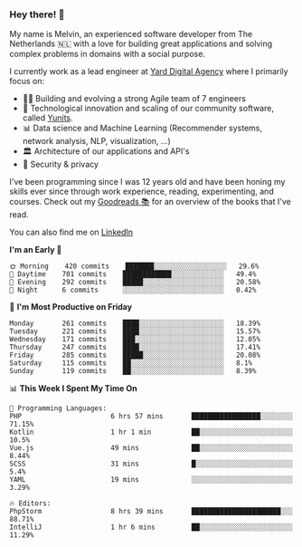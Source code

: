 ### Hey there! 👋

My name is Melvin, an experienced software developer from The Netherlands 🇳🇱 with a love for building great applications and solving complex problems in domains with a social purpose. 

I currently work as a lead engineer at [Yard Digital Agency](https://github.com/yardinternet) where I primarily focus on:

* 👏🏼 Building and evolving a strong Agile team of 7 engineers
* 🚀 Technological innovation and scaling of our community software, called [Yunits](https://www.yunits.com/).
* 📊 Data science and Machine Learning (Recommender systems, network analysis, NLP, visualization, ...)
* 🏛 Architecture of our applications and API's
* 🔐 Security & privacy

I've been programming since I was 12 years old and have been honing my skills ever since through work experience, reading, experimenting, and courses.
Check out my [Goodreads 📚](https://goodreads.com/melvinkoopmans) for an overview of the books that I've read. 

You can also find me on [LinkedIn](https://www.linkedin.com/in/melvinkoopmans)

<!--START_SECTION:waka-->
**I'm an Early 🐤** 

```text
🌞 Morning    420 commits    ███████░░░░░░░░░░░░░░░░░░   29.6% 
🌆 Daytime    701 commits    ████████████░░░░░░░░░░░░░   49.4% 
🌃 Evening    292 commits    █████░░░░░░░░░░░░░░░░░░░░   20.58% 
🌙 Night      6 commits      ░░░░░░░░░░░░░░░░░░░░░░░░░   0.42%

```
📅 **I'm Most Productive on Friday** 

```text
Monday       261 commits    ████░░░░░░░░░░░░░░░░░░░░░   18.39% 
Tuesday      221 commits    ████░░░░░░░░░░░░░░░░░░░░░   15.57% 
Wednesday    171 commits    ███░░░░░░░░░░░░░░░░░░░░░░   12.05% 
Thursday     247 commits    ████░░░░░░░░░░░░░░░░░░░░░   17.41% 
Friday       285 commits    █████░░░░░░░░░░░░░░░░░░░░   20.08% 
Saturday     115 commits    ██░░░░░░░░░░░░░░░░░░░░░░░   8.1% 
Sunday       119 commits    ██░░░░░░░░░░░░░░░░░░░░░░░   8.39%

```


📊 **This Week I Spent My Time On** 

```text
💬 Programming Languages: 
PHP                      6 hrs 57 mins       █████████████████░░░░░░░░   71.15% 
Kotlin                   1 hr 1 min          ██░░░░░░░░░░░░░░░░░░░░░░░   10.5% 
Vue.js                   49 mins             ██░░░░░░░░░░░░░░░░░░░░░░░   8.44% 
SCSS                     31 mins             █░░░░░░░░░░░░░░░░░░░░░░░░   5.4% 
YAML                     19 mins             ░░░░░░░░░░░░░░░░░░░░░░░░░   3.29%

🔥 Editors: 
PhpStorm                 8 hrs 39 mins       ██████████████████████░░░   88.71% 
IntelliJ                 1 hr 6 mins         ██░░░░░░░░░░░░░░░░░░░░░░░   11.29%

```


<!--END_SECTION:waka-->
